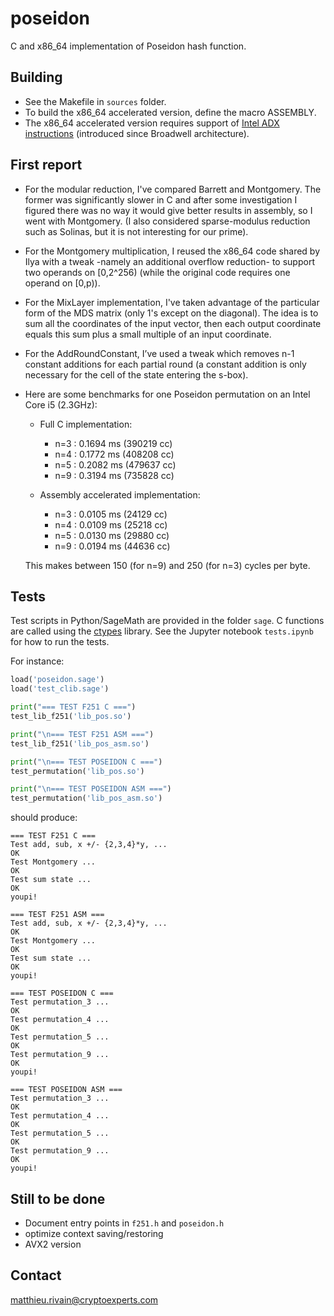 # poseidon

C and x86_64 implementation of Poseidon hash function.

## Building

- See the Makefile in `sources` folder.
- To build the x86_64 accelerated version, define the macro ASSEMBLY.
- The x86_64 accelerated version requires support of [Intel ADX instructions](https://en.wikipedia.org/wiki/Intel_ADX) (introduced since Broadwell architecture).

## First report

- For the modular reduction, I've compared Barrett and Montgomery. The former was significantly slower in C and after some investigation I figured there was no way it would give better results in assembly, so I went with Montgomery. (I also considered sparse-modulus reduction such as Solinas, but it is not interesting for our prime).
- For the Montgomery multiplication, I reused the x86_64 code shared by Ilya with a tweak -namely an additional overflow reduction- to support two operands on [0,2^256) (while the original code requires one operand on [0,p)).
- For the MixLayer implementation, I've taken advantage of the particular form of the MDS matrix (only 1's except on the diagonal). The idea is to sum all the coordinates of the input vector, then each output coordinate equals this sum plus a small multiple of an input coordinate.
- For the AddRoundConstant, I’ve used a tweak which removes n-1 constant additions for each partial round (a constant addition is only necessary for the cell of the state entering the s-box).
- Here are some benchmarks for one Poseidon permutation on an Intel Core i5 (2.3GHz):
    - Full C implementation:
        - n=3 : 0.1694 ms (390219 cc)
        - n=4 : 0.1772 ms (408208 cc)
        - n=5 : 0.2082 ms (479637 cc)
        - n=9 : 0.3194 ms (735828 cc)
        
    - Assembly accelerated implementation:
        - n=3 : 0.0105 ms (24129 cc)
        - n=4 : 0.0109 ms (25218 cc)
        - n=5 : 0.0130 ms (29880 cc)
        - n=9 : 0.0194 ms (44636 cc)
        
    This makes between 150 (for n=9) and 250 (for n=3) cycles per byte.

## Tests

Test scripts in Python/SageMath are provided in the folder `sage`. C functions are called using the [ctypes](https://docs.python.org/3/library/ctypes.html) library. See the Jupyter notebook `tests.ipynb` for how to run the tests.

For instance:

```python
load('poseidon.sage')
load('test_clib.sage')

print("=== TEST F251 C ===")
test_lib_f251('lib_pos.so')

print("\n=== TEST F251 ASM ===")
test_lib_f251('lib_pos_asm.so')

print("\n=== TEST POSEIDON C ===")
test_permutation('lib_pos.so')

print("\n=== TEST POSEIDON ASM ===")
test_permutation('lib_pos_asm.so')
```

should produce:

```
=== TEST F251 C ===
Test add, sub, x +/- {2,3,4}*y, ...
OK
Test Montgomery ...
OK
Test sum state ...
OK
youpi!

=== TEST F251 ASM ===
Test add, sub, x +/- {2,3,4}*y, ...
OK
Test Montgomery ...
OK
Test sum state ...
OK
youpi!

=== TEST POSEIDON C ===
Test permutation_3 ...
OK
Test permutation_4 ...
OK
Test permutation_5 ...
OK
Test permutation_9 ...
OK
youpi!

=== TEST POSEIDON ASM ===
Test permutation_3 ...
OK
Test permutation_4 ...
OK
Test permutation_5 ...
OK
Test permutation_9 ...
OK
youpi!
```

## Still to be done

* Document entry points in `f251.h` and `poseidon.h`
* optimize context saving/restoring
* AVX2 version

## Contact

[matthieu.rivain@cryptoexperts.com](mailto:matthieu.rivain@cryptoexperts.com)